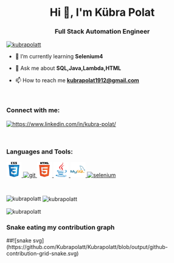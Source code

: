 <h1 align="center">Hi 👋, I'm Kübra Polat</h1>
<h3 align="center">Full Stack Automation Engineer</h3>

<p align="left"> <a href="https://github.com/ryo-ma/github-profile-trophy"><img src="https://github-profile-trophy.vercel.app/?username=kubrapolatt" alt="kubrapolatt" /></a> </p>

- 🌱 I’m currently learning **Selenium4**

- 💬 Ask me about **SQL,Java,Lambda,HTML**

- 📫 How to reach me **kubrapolat1912@gmail.com**

<p>&nbsp;</p>

<h3 align="left">Connect with me:</h3>
<p align="left">
<a href="https://linkedin.com/in/https://www.linkedin.com/in/kubra-polat/" target="blank"><img align="center" src="https://raw.githubusercontent.com/rahuldkjain/github-profile-readme-generator/master/src/images/icons/Social/linked-in-alt.svg" alt="https://www.linkedin.com/in/kubra-polat/" height="30" width="40" /></a>
</p>

<p>&nbsp;</p>

<h3 align="left">Languages and Tools:</h3>
<p align="left"> <a href="https://www.w3schools.com/css/" target="_blank" rel="noreferrer"> <img src="https://raw.githubusercontent.com/devicons/devicon/master/icons/css3/css3-original-wordmark.svg" alt="css3" width="40" height="40"/> </a> <a href="https://git-scm.com/" target="_blank" rel="noreferrer"> <img src="https://www.vectorlogo.zone/logos/git-scm/git-scm-icon.svg" alt="git" width="40" height="40"/> </a> <a href="https://www.w3.org/html/" target="_blank" rel="noreferrer"> <img src="https://raw.githubusercontent.com/devicons/devicon/master/icons/html5/html5-original-wordmark.svg" alt="html5" width="40" height="40"/> </a> <a href="https://www.java.com" target="_blank" rel="noreferrer"> <img src="https://raw.githubusercontent.com/devicons/devicon/master/icons/java/java-original.svg" alt="java" width="40" height="40"/> </a> <a href="https://www.mysql.com/" target="_blank" rel="noreferrer"> <img src="https://raw.githubusercontent.com/devicons/devicon/master/icons/mysql/mysql-original-wordmark.svg" alt="mysql" width="40" height="40"/> </a> <a href="https://www.selenium.dev" target="_blank" rel="noreferrer"> <img src="https://raw.githubusercontent.com/detain/svg-logos/780f25886640cef088af994181646db2f6b1a3f8/svg/selenium-logo.svg" alt="selenium" width="40" height="40"/> </a> </p>

<p>&nbsp;</p>

<p><img align="left" src="https://github-readme-stats.vercel.app/api/top-langs?username=kubrapolatt&show_icons=true&locale=en&layout=compact" alt="kubrapolatt" /></p>

<p>&nbsp;<img align="center" src="https://github-readme-stats.vercel.app/api?username=kubrapolatt&show_icons=true&locale=en" alt="kubrapolatt" /></p>

<p><img align="center" src="https://github-readme-streak-stats.herokuapp.com/?user=kubrapolatt&" alt="kubrapolatt" /></p>

<h3>Snake eating my contribution graph</h3>
##![snake svg](https://github.com/Kubrapolatt/Kubrapolatt/blob/output/github-contribution-grid-snake.svg)
